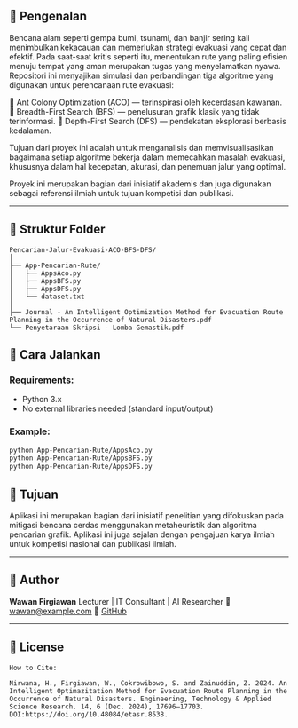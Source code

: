 ## 📘 Pengenalan

Bencana alam seperti gempa bumi, tsunami, dan banjir sering kali menimbulkan kekacauan dan memerlukan strategi evakuasi yang cepat dan efektif. Pada saat-saat kritis seperti itu, menentukan rute yang paling efisien menuju tempat yang aman merupakan tugas yang menyelamatkan nyawa. Repositori ini menyajikan simulasi dan perbandingan tiga algoritme yang digunakan untuk perencanaan rute evakuasi:

🐜 Ant Colony Optimization (ACO) — terinspirasi oleh kecerdasan kawanan.
🔎 Breadth-First Search (BFS) — penelusuran grafik klasik yang tidak terinformasi.
🔁 Depth-First Search (DFS) — pendekatan eksplorasi berbasis kedalaman.

Tujuan dari proyek ini adalah untuk menganalisis dan memvisualisasikan bagaimana setiap algoritme bekerja dalam memecahkan masalah evakuasi, khususnya dalam hal kecepatan, akurasi, dan penemuan jalur yang optimal.

Proyek ini merupakan bagian dari inisiatif akademis dan juga digunakan sebagai referensi ilmiah untuk tujuan kompetisi dan publikasi.

---


## 📁 Struktur Folder

```
Pencarian-Jalur-Evakuasi-ACO-BFS-DFS/
│
├── App-Pencarian-Rute/
│   ├── AppsAco.py
│   ├── AppsBFS.py
│   ├── AppsDFS.py
│   └── dataset.txt
│
├── Journal - An Intelligent Optimization Method for Evacuation Route Planning in the Occurrence of Natural Disasters.pdf
└── Penyetaraan Skripsi - Lomba Gemastik.pdf
```

## 🚀 Cara Jalankan

### Requirements:
- Python 3.x
- No external libraries needed (standard input/output)

### Example:
```bash
python App-Pencarian-Rute/AppsAco.py
python App-Pencarian-Rute/AppsBFS.py
python App-Pencarian-Rute/AppsDFS.py
````

## 🎯 Tujuan

Aplikasi ini merupakan bagian dari inisiatif penelitian yang difokuskan pada mitigasi bencana cerdas menggunakan metaheuristik dan algoritma pencarian grafik. Aplikasi ini juga sejalan dengan pengajuan karya ilmiah untuk kompetisi nasional dan publikasi ilmiah.

---

## 🧠 Author

**Wawan Firgiawan**
Lecturer | IT Consultant | AI Researcher
📧 [wawan@example.com](mailto:wawan@example.com)
🔗 [GitHub](https://github.com/wawanfirgiawan)

---

## 📄 License


````
How to Cite:

Nirwana, H., Firgiawan, W., Cokrowibowo, S. and Zainuddin, Z. 2024. An Intelligent Optimazitation Method for Evacuation Route Planning in the Occurrence of Natural Disasters. Engineering, Technology & Applied Science Research. 14, 6 (Dec. 2024), 17696–17703. DOI:https://doi.org/10.48084/etasr.8538.

````
